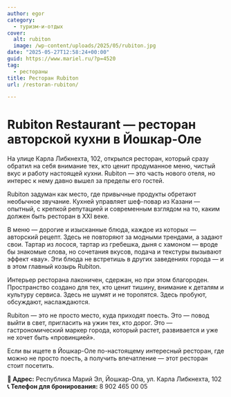 ```yaml
---
author: egor
category:
  - туризм-и-отдых
cover:
  alt: rubiton
  image: /wp-content/uploads/2025/05/rubiton.jpg
date: "2025-05-27T12:58:24+00:00"
guid: https://www.mariel.ru/?p=4520
tag:
  - рестораны
title: Ресторан Rubiton
url: /restoran-rubiton/

---
```

# Rubiton Restaurant — ресторан авторской кухни в Йошкар-Оле

На улице Карла Либкнехта, 102, открылся ресторан, который сразу обратил на себя внимание тех, кто ценит продуманное меню, чистый вкус и работу настоящей кухни. Rubiton — это часть нового отеля, но интерес к нему давно вышел за пределы его гостей.

Rubiton задуман как место, где привычные продукты обретают необычное звучание. Кухней управляет шеф-повар из Казани — опытный, с крепкой репутацией и современным взглядом на то, каким должен быть ресторан в XXI веке.

В меню — дорогие и изысканные блюда, каждое из которых — авторский рецепт. Здесь не повторяют за модными трендами, а задают свои. Тартар из лосося, тартар из гребешка, дыня с хамоном — вроде бы знакомые слова, но сочетания вкусов, подача и текстуры вызывают эффект «вау». Эти блюда не встретишь в других заведениях города — и в этом главный козырь Rubiton.

Интерьер ресторана лаконичен, сдержан, но при этом благороден. Пространство создано для тех, кто ценит тишину, внимание к деталям и культуру сервиса. Здесь не шумят и не торопятся. Здесь пробуют, обсуждают, наслаждаются.

Rubiton — это не просто место, куда приходят поесть. Это — повод выйти в свет, пригласить на ужин тех, кто дорог. Это — гастрономический маркер города, который растет, развивается и уже не хочет быть «провинцией».

Если вы ищете в Йошкар-Оле по-настоящему интересный ресторан, где можно не просто поесть, а получить впечатление — этот ресторан стоит посетить.

**📍 Адрес:** Республика Марий Эл, Йошкар-Ола, ул. Карла Либкнехта, 102  
**📞 Телефон для бронирования:** 8 902 465 00 05
